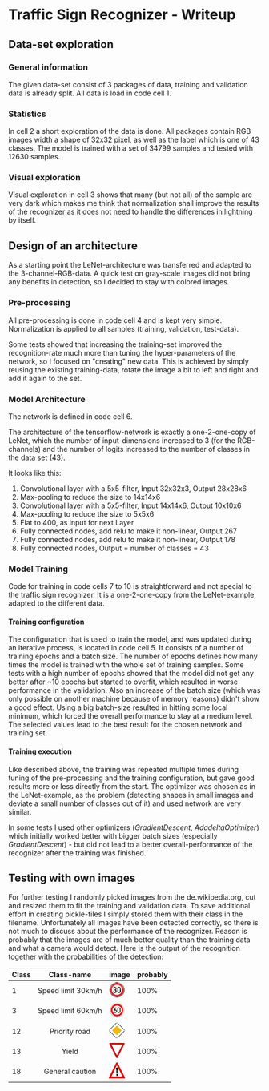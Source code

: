# Traffic Sign Recognizer - Writeup

## Data-set exploration

### General information

The given data-set consist of 3 packages of data, training and validation data is already split.
All data is load in code cell 1.

### Statistics

In cell 2 a short exploration of the data is done. All packages contain RGB images width a shape
of 32x32 pixel, as well as the label which is one of 43 classes.
The model is trained with a set of 34799 samples and tested with 12630 samples.

### Visual exploration

Visual exploration in cell 3 shows that many (but not all) of the sample are very dark which
makes me think that normalization shall improve the results of the recognizer as it does not
need to handle the differences in lightning by itself.

## Design of an architecture

As a starting point the LeNet-architecture was transferred and adapted to the 3-channel-RGB-data.
A quick test on gray-scale images did not bring any benefits in detection, so I decided to stay
with colored images.

### Pre-processing

All pre-processing is done in code cell 4 and is kept very simple. Normalization is applied to
all samples (training, validation, test-data).

Some tests showed that increasing the training-set improved the recognition-rate much more than
tuning the hyper-parameters of the network, so I focused on "creating" new data. This is achieved
by simply reusing the existing training-data, rotate the image a bit to left and right and add it
again to the set.


### Model Architecture

The network is defined in code cell 6.

The architecture of the tensorflow-network is exactly a one-2-one-copy of LeNet, which the number
of input-dimensions increased to 3 (for the RGB-channels) and the number of logits increased to
the number of classes in the data set (43).

It looks like this:
1. Convolutional layer with a 5x5-filter, Input 32x32x3, Output 28x28x6
2. Max-pooling to reduce the size to 14x14x6
3. Convolutional layer with a 5x5-filter, Input 14x14x6, Output 10x10x6
4. Max-pooling to reduce the size to 5x5x6
5. Flat to 400, as input for next Layer
6. Fully connected nodes, add relu to make it non-linear, Output 267
7. Fully connected nodes, add relu to make it non-linear, Output 178
8. Fully connected nodes, Output = number of classes = 43

### Model Training

Code for training in code cells 7 to 10 is straightforward and not special to the traffic
sign recognizer. It is a one-2-one-copy from the LeNet-example, adapted to the different data.

#### Training configuration

The configuration that is used to train the model, and was updated during an iterative process,
is located in code cell 5. It consists of a number of training epochs and a batch size. The number
of epochs defines how many times the model is trained with the whole set of training samples.
Some tests with a high number of epochs showed that the model did not get any better after ~10
epochs but started to overfit, which resulted in worse performance in the validation. Also an
increase of the batch size (which was only possible on another machine because of memory reasons)
didn't show a good effect. Using a big batch-size resulted in hitting some local minimum, which
forced the overall performance to stay at a medium level. The selected values lead to the best
result for the chosen network and training set.

#### Training execution

Like described above, the training was repeated multiple times during tuning of the pre-processing
and the training configuration, but gave good results more or less directly from the start.
The optimizer was chosen as in the LeNet-example, as the problem (detecting shapes in small images
and deviate a small number of classes out of it) and used network are very similar.

In some tests I used other optimizers (*GradientDescent*, *AdadeltaOptimizer*) which initially
worked better with bigger batch sizes (especially *GradientDescent*) - but did not lead to a better
overall-performance of the recognizer after the training was finished.

## Testing with own images

For further testing I randomly picked images from the de.wikipedia.org, cut and resized them
to fit the training and validation data. To save additional effort in creating pickle-files
I simply stored them with their class in the filename.
Unfortunately all images have been detected correctly, so there is not much to discuss about
the performance of the recognizer. Reason is probably that the images are of much better quality
than the training data and what a camera would detect. Here is the output of the recognition
together with the probabilities of the detection:

Class | Class-name | image | probably
--- | :---: | --- | ---
1 | Speed limit 30km/h | ![](data/extra/1.png) | 100%
3 | Speed limit 60km/h | ![](data/extra/3.png) | 100%
12 | Priority road | ![](data/extra/12.png) | 100%
13 | Yield | ![](data/extra/13.png) | 100%
18 | General caution | ![](data/extra/18.png) | 100%
